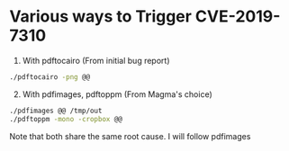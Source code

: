 # Various ways to Trigger CVE-2019-7310

1. With pdftocairo (From initial bug report)

```bash
./pdftocairo -png @@
```

2. With pdfimages, pdftoppm (From Magma's choice)

```bash
./pdfimages @@ /tmp/out
./pdftoppm -mono -cropbox @@
```

Note that both share the same root cause.
I will follow pdfimages 
